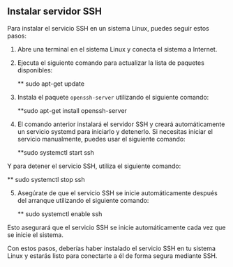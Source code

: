 ## Instalar servidor SSH

Para instalar el servicio SSH en un sistema Linux, puedes seguir estos pasos:

1. Abre una terminal en el sistema Linux y conecta el sistema a Internet.

2. Ejecuta el siguiente comando para actualizar la lista de paquetes disponibles: 

   ** sudo apt-get update


3. Instala el paquete `openssh-server` utilizando el siguiente comando:

    **sudo apt-get install openssh-server


4. El comando anterior instalará el servidor SSH y creará automáticamente un servicio systemd para iniciarlo y detenerlo. Si necesitas iniciar el servicio manualmente, puedes usar el siguiente comando:

   **sudo systemctl start ssh


Y para detener el servicio SSH, utiliza el siguiente comando:

   ** sudo systemctl stop ssh


5. Asegúrate de que el servicio SSH se inicie automáticamente después del arranque utilizando el siguiente comando:

   ** sudo systemctl enable ssh


Esto asegurará que el servicio SSH se inicie automáticamente cada vez que se inicie el sistema.

Con estos pasos, deberías haber instalado el servicio SSH en tu sistema Linux y estarás listo para conectarte a él de forma segura mediante SSH.

